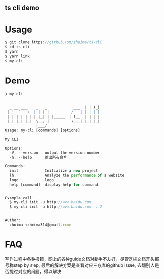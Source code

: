 ts cli demo
----------

# Usage


```typescript
$ git clone https://github.com/zhuima/ts-cli
$ cd ts-cli
$ yarn
$ yarn link
$ my-cli
```



# Demo

```typescript
❯ my-cli

                                     _   _
  _ __ ___    _   _            ___  | | (_)
 | '_ ` _ \  | | | |  _____   / __| | | | |
 | | | | | | | |_| | |_____| | (__  | | | |
 |_| |_| |_|  \__, |          \___| |_| |_|
              |___/
Usage: my-cli [commands] [options]

My CLI

Options:
  -V, --version   output the version number
  -h, --help      输出所有命令

Commands:
  init            Initialize a new project
  lh              Analyze the performance of a website
  logo            logo
  help [command]  display help for command


Example call:
  $ my-cli init -u http://www.baidu.com
  $ my-cli init -u http://www.baidu.com -i 2


Author:
  zhuima <zhuima314@gmail.com>

```
# FAQ

写作过程中各种报错，网上的各种guide文档对新手不友好，尽管这些文档开头都号称step by step, 最后的解决方案是查看对应三方库的github issue, 去翻别人是否提过对应的问题，得以解决